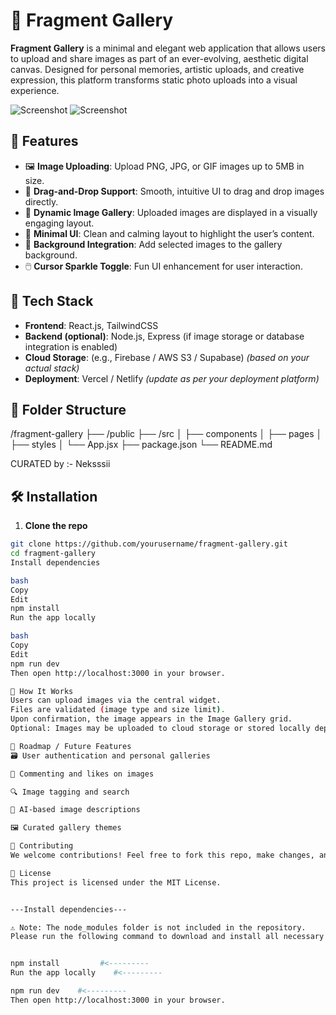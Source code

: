 # 📸 Fragment Gallery

**Fragment Gallery** is a minimal and elegant web application that allows users to upload and share images as part of an ever-evolving, aesthetic digital canvas. Designed for personal memories, artistic uploads, and creative expression, this platform transforms static photo uploads into a visual experience.

![Screenshot](./screenshots/screenshot-1.png)
![Screenshot](./screenshots/screenshot-2.png)

## 🌟 Features

- 🖼️ **Image Uploading**: Upload PNG, JPG, or GIF images up to 5MB in size.
- 🧲 **Drag-and-Drop Support**: Smooth, intuitive UI to drag and drop images directly.
- 🎨 **Dynamic Image Gallery**: Uploaded images are displayed in a visually engaging layout.
- 🧵 **Minimal UI**: Clean and calming layout to highlight the user’s content.
- 🌌 **Background Integration**: Add selected images to the gallery background.
- 🖱️ **Cursor Sparkle Toggle**: Fun UI enhancement for user interaction.

## 🚀 Tech Stack

- **Frontend**: React.js, TailwindCSS
- **Backend (optional)**: Node.js, Express (if image storage or database integration is enabled)
- **Cloud Storage**: (e.g., Firebase / AWS S3 / Supabase) *(based on your actual stack)*
- **Deployment**: Vercel / Netlify *(update as per your deployment platform)*

## 📂 Folder Structure

/fragment-gallery
├── /public
├── /src
│ ├── components
│ ├── pages
│ ├── styles
│ └── App.jsx
├── package.json
└── README.md

CURATED by :- Neksssii

## 🛠️ Installation

1. **Clone the repo**

```bash
git clone https://github.com/yourusername/fragment-gallery.git
cd fragment-gallery
Install dependencies

bash
Copy
Edit
npm install
Run the app locally

bash
Copy
Edit
npm run dev
Then open http://localhost:3000 in your browser.

🧠 How It Works
Users can upload images via the central widget.
Files are validated (image type and size limit).
Upon confirmation, the image appears in the Image Gallery grid.
Optional: Images may be uploaded to cloud storage or stored locally depending on your configuration.

🎯 Roadmap / Future Features
🗃️ User authentication and personal galleries

💬 Commenting and likes on images

🔍 Image tagging and search

🧠 AI-based image descriptions

🖼️ Curated gallery themes

🤝 Contributing
We welcome contributions! Feel free to fork this repo, make changes, and submit a pull request. For major changes, open an issue first to discuss what you’d like to improve.

🪪 License
This project is licensed under the MIT License.


---Install dependencies---

⚠️ Note: The node_modules folder is not included in the repository.
Please run the following command to download and install all necessary packages:


npm install         #<---------
Run the app locally    #<---------

npm run dev    #<---------
Then open http://localhost:3000 in your browser.

